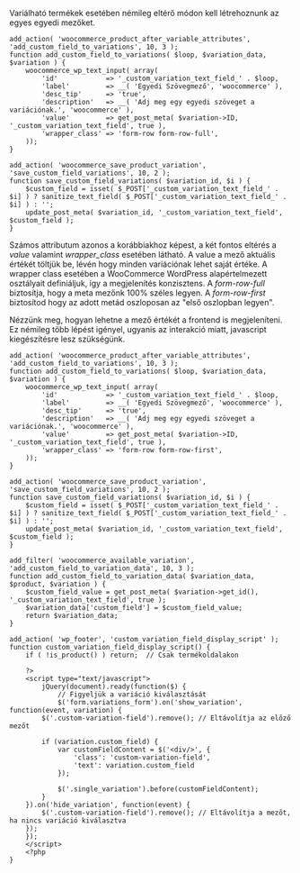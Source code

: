 Variálható termékek esetében némileg eltérő módon kell létrehoznunk az egyes egyedi mezőket.

```
add_action( 'woocommerce_product_after_variable_attributes', 'add_custom_field_to_variations', 10, 3 );
function add_custom_field_to_variations( $loop, $variation_data, $variation ) {
    woocommerce_wp_text_input( array(
        'id'            => '_custom_variation_text_field_' . $loop,
        'label'         => __( 'Egyedi Szövegmező', 'woocommerce' ),
        'desc_tip'      => 'true',
        'description'   => __( 'Adj meg egy egyedi szöveget a variációnak.', 'woocommerce' ),
        'value'         => get_post_meta( $variation->ID, '_custom_variation_text_field', true ),
        'wrapper_class' => 'form-row form-row-full',
    ));
}

add_action( 'woocommerce_save_product_variation', 'save_custom_field_variations', 10, 2 );
function save_custom_field_variations( $variation_id, $i ) {
    $custom_field = isset( $_POST['_custom_variation_text_field_' . $i] ) ? sanitize_text_field( $_POST['_custom_variation_text_field_' . $i] ) : '';
    update_post_meta( $variation_id, '_custom_variation_text_field', $custom_field );
}
```

Számos attributum azonos a korábbiakhoz képest, a két fontos eltérés a *value* valamint *wrapper_class* esetében látható. A value a mező aktuális értékét töltjük be, lévén hogy minden variációnak lehet saját értéke. A wrapper class esetében a WooCommerce WordPress alapértelmezett osztályait definiáljuk,
így a megjelenítés konzisztens. A *form-row-full* biztosítja, hogy a meta mezőnk 100% széles legyen. A *form-row-first* biztosítod hogy az adott metád oszloposan az "első oszlopban legyen".

Nézzünk meg, hogyan lehetne a mező értékét a frontend is megjeleníteni. Ez némileg több lépést igényel, ugyanis az interakció miatt, javascript kiegészítésre lesz szükségünk.

```
add_action( 'woocommerce_product_after_variable_attributes', 'add_custom_field_to_variations', 10, 3 );
function add_custom_field_to_variations( $loop, $variation_data, $variation ) {
    woocommerce_wp_text_input( array(
        'id'            => '_custom_variation_text_field_' . $loop,
        'label'         => __( 'Egyedi Szövegmező', 'woocommerce' ),
        'desc_tip'      => 'true',
        'description'   => __( 'Adj meg egy egyedi szöveget a variációnak.', 'woocommerce' ),
        'value'         => get_post_meta( $variation->ID, '_custom_variation_text_field', true ),
        'wrapper_class' => 'form-row form-row-first',
    ));
}

add_action( 'woocommerce_save_product_variation', 'save_custom_field_variations', 10, 2 );
function save_custom_field_variations( $variation_id, $i ) {
    $custom_field = isset( $_POST['_custom_variation_text_field_' . $i] ) ? sanitize_text_field( $_POST['_custom_variation_text_field_' . $i] ) : '';
    update_post_meta( $variation_id, '_custom_variation_text_field', $custom_field );
}

add_filter( 'woocommerce_available_variation', 'add_custom_field_to_variation_data', 10, 3 );
function add_custom_field_to_variation_data( $variation_data, $product, $variation ) {
    $custom_field_value = get_post_meta( $variation->get_id(), '_custom_variation_text_field', true );
    $variation_data['custom_field'] = $custom_field_value;
    return $variation_data;
}

add_action( 'wp_footer', 'custom_variation_field_display_script' );
function custom_variation_field_display_script() {
    if ( !is_product() ) return;  // Csak termékoldalakon

    ?>
    <script type="text/javascript">
		jQuery(document).ready(function($) {
			// Figyeljük a variáció kiválasztását
			$('form.variations_form').on('show_variation', function(event, variation) {
		$('.custom-variation-field').remove(); // Eltávolítja az előző mezőt

		if (variation.custom_field) {
			var customFieldContent = $('<div/>', {
				'class': 'custom-variation-field',
				'text': variation.custom_field
			});

			$('.single_variation').before(customFieldContent);
		}
	}).on('hide_variation', function(event) {
		$('.custom-variation-field').remove(); // Eltávolítja a mezőt, ha nincs variáció kiválasztva
	});
    });
    </script>
    <?php
}
```

